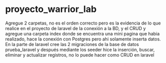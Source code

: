 # proyecto_warrior_lab
Agregue 2 carpetas, no es el orden correcto pero es la evidencia de lo que realice en el proyecto de laravel de la conexión a la BD, y el CRUD y agregue una carpeta index donde se encuentra una mini pagina que habia realizado, hace la conexión con Postgres pero ahi solamente inserta datos.
En la parte de laravel cree las 2 migraciones de la base de datos prueba_laravel y después mediante los seeder hice la inserción, buscar, eliminar y actualizar registros, no lo puede hacer como CRUD en laravel
